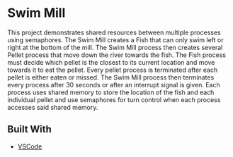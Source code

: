 # Swim Mill

This project demonstrates shared resources between multiple processes using semaphores.  The Swim Mill creates a Fish that
can only swim left or right at the bottom of the mill.  The Swim Mill process then creates several Pellet process that move
down the river towards the fish.  The Fish process must decide which pellet is the closest to its current location and move
towards it to eat the pellet.  Every pellet process is terminated after each pellet is either eaten or missed.  The Swim Mill
process then terminates every process after 30 seconds or after an interrupt signal is given. Each process uses shared memory
to store the location of the fish and each individual pellet and use semaphores for turn control when each process accesses
said shared memory.

## Built With

* [VSCode](https://code.visualstudio.com/)
